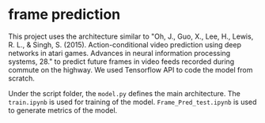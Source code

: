 # frame prediction

This project uses the architecture similar to "Oh, J., Guo, X., Lee, H., Lewis, R. L., & Singh, S. (2015). Action-conditional video prediction using deep networks in atari games. Advances in neural information processing systems, 28." to predict future frames in video feeds recorded during commute on the highway. We used Tensorflow API to code the model from scratch. 

Under the script folder, the ```model.py``` defines the main architecture. The ```train.ipynb``` is used for training of the model. ```Frame_Pred_test.ipynb``` is used to generate metrics of the model.
